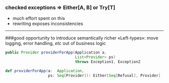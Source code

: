 ### checked exceptions => Either[A, B] or Try[T]
- much effort spent on this
- rewriting exposes inconsistencies

---

###good opportunity to introduce semantically richer «Left-types»:
move logging, error handling, *etc* out of business logic
```java
public Provider providerForApp(Application a,
                               List<Provider> ps)
                               throws Exception1, Exception2
```
```scala
def providerForApp(a:  Application,
                   ps: Seq[Provider]): Either[Seq[Refusal], Provider]
```